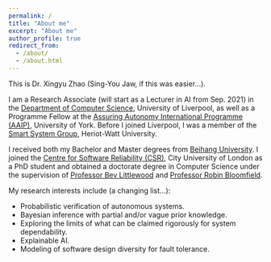```yaml
---
permalink: /
title: "About me"
excerpt: "About me"
author_profile: true
redirect_from: 
  - /about/
  - /about.html
---
```


This is Dr. Xingyu Zhao (Sing-You Jaw, if this was easier...).

I am a Research Associate (will start as a Lecturer in AI from Sep. 2021) in the [Department of Computer Science](https://www.csc.liv.ac.uk/), University of Liverpool, as well as a Programme Fellow at the [Assuring Autonomy International Programme (AAIP)](https://www.york.ac.uk/assuring-autonomy/), University of York. Before I joined Liverpool, I was a member of the [Smart System Group](https://smartsystems.hw.ac.uk/), Heriot-Watt University.

I received both my Bachelor and Master degrees from [Beihang University](https://ev.buaa.edu.cn/). I joined the [Centre for Software Reliability (CSR)](https://www.city.ac.uk/about/schools/mathematics-computer-science-engineering/research/centre-for-software-reliability), City University of London as a PhD student and obtained a doctorate degree in Computer Science under the supervision of [Professor Bev Littlewood](https://www.city.ac.uk/people/academics/bev-littlewood) and [Professor Robin Bloomfield](https://www.city.ac.uk/people/academics/robin-bloomfield).

My research interests include (a changing list...):
* Probabilistic verification of autonomous systems.
* Bayesian inference with partial and/or vague prior knowledge.
* Exploring the limits of what can be claimed rigorously for system dependability.
* Explainable AI.
* Modeling of software design diversity for fault tolerance.

<!--- powered by the [academicpages template](https://github.com/academicpages/academicpages.github.io) and hosted --->
